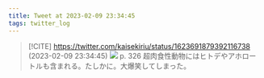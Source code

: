 ```yaml
---
title: Tweet at 2023-02-09 23:34:45
tags: twitter_log
---
```


> [!CITE] https://twitter.com/kaisekiriu/status/1623691879392116738 (2023-02-09 23:34:45)
> ![](https://twitter.com/kaisekiriu/status/1623691879392116738)
> p. 326
> 超肉食性動物にはヒトデやアホロートルも含まれる。たしかに。大爆笑してしまった。

